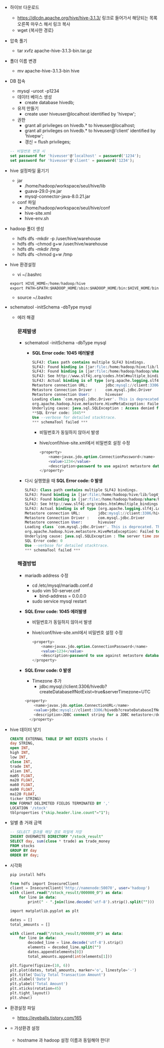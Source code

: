 - 하이브 다운로드
    - https://dlcdn.apache.org/hive/hive-3.1.3/ 링크로 들어가서 해당되는 목록 오른쪽 마우스 해서 링크 복사
    - wget {복사한 경로}
- 압축 풀기
    - tar xvfz apache-hive-3.1.3-bin.tar.gz
- 폴더 이름 변경
    - mv apache-hive-3.1.3-bin hive
- DB 접속
    - mysql -uroot -p1234
    - 데이터 베이스 생성
        - create database hivedb;
    - 유저 만들기
        - create user hiveuser@localhost identified by 'hivepw';
    - 권한
        - grant all privileges on hivedb.* to hiveuser@localhost;
        - grant all privileges on hivedb.* to hiveuser@'client' identified by 'hivepw';
        - 갱신 = flush privileges;
    
    ```sql
    -- 비밀번호 변경 시
    set password for 'hiveuser'@'localhost' = password('1234');
    set password for 'hiveuser'@'client' = password('1234');
    ```
    
- hive 설정파일 옮기기
    - jar
        - /home/hadoop/workspace/seul/hive/lib
        - guava-29.0-jre.jar
        - mysql-connector-java-8.0.21.jar
    - conf 파일
        - /home/hadoop/workspace/seul/hive/conf
        - hive-site.xml
        - hive-env.sh
- hadoop 폴더 생성
    - hdfs dfs -mkdir -p /user/hive/warehouse
    - hdfs dfs -chmod g+w /user/hive/warehouse
    - hdfs dfs -mkdir /tmp
    - hdfs dfs -chmod g+w /tmp
- hive 환경설정
    - vi ~/.bashrc
    
    ```sql
    export HIVE_HOME=/home/hadoop/hive
    export PATH=$PATH:$HADOOP_HOME/sbin:$HADOOP_HOME/bin:$HIVE_HOME/bin
    ```
    
    - source ~/.bashrc
- schematool -initSchema -dbType mysql
    - 에러 해결
        
        ### 문제발생
        
        - schematool -initSchema -dbType mysql
            - **SQL Error code: 1045 에러발생**
                
                ```sql
                SLF4J: Class path contains multiple SLF4J bindings.
                SLF4J: Found binding in [jar:file:/home/hadoop/hive/lib/log4j-slf4j-impl-2.17.1.jar!/org/slf4j/impl/StaticLoggerBinder.class]
                SLF4J: Found binding in [jar:file:/home/hadoop/hadoop/share/hadoop/common/lib/slf4j-reload4j-1.7.36.jar!/org/slf4j/impl/StaticLoggerBinder.class]
                SLF4J: See http://www.slf4j.org/codes.html#multiple_bindings for an explanation.
                SLF4J: Actual binding is of type [org.apache.logging.slf4j.Log4jLoggerFactory]
                Metastore connection URL:        jdbc:mysql://client:3306/hivedb?createDatabaseIfNotExist=true
                Metastore Connection Driver :    com.mysql.jdbc.Driver
                Metastore connection User:       hiveuser
                Loading class `com.mysql.jdbc.Driver'. This is deprecated. The new driver class is `com.mysql.cj.jdbc.Driver'. The driver is automatically registered via the SPI and manual loading of the driver class is generally unnecessary.
                org.apache.hadoop.hive.metastore.HiveMetaException: Failed to get schema version.
                Underlying cause: java.sql.SQLException : Access denied for user 'hiveuser'@'client' (using password: YES)
                **SQL Error code: 1045**
                Use --verbose for detailed stacktrace.
                *** schemaTool failed ***
                ```
                
                - 비밀번호가 동일하지 않아서 발생
                - hive/conf/hive-site.xml에서 비밀번호 설정 수정
                    
                    ```sql
                    <property>
                    	<name>javax.jdo.option.ConnectionPassword</name>
                    	<value>1234</value>
                    	<description>password to use against metastore database</description>
                    </property>
                    ```
                    
        - 다시 실행했을 때 **SQL Error code: 0 발생**
            
            ```sql
            SLF4J: Class path contains multiple SLF4J bindings.
            SLF4J: Found binding in [jar:file:/home/hadoop/hive/lib/log4j-slf4j-impl-2.17.1.jar!/org/slf4j/impl/StaticLoggerBinder.class]
            SLF4J: Found binding in [jar:file:/home/hadoop/hadoop/share/hadoop/common/lib/slf4j-reload4j-1.7.36.jar!/org/slf4j/impl/StaticLoggerBinder.class]
            SLF4J: See http://www.slf4j.org/codes.html#multiple_bindings for an explanation.
            SLF4J: Actual binding is of type [org.apache.logging.slf4j.Log4jLoggerFactory]
            Metastore connection URL:        jdbc:mysql://client:3306/hivedb?createDatabaseIfNotExist=true
            Metastore Connection Driver :    com.mysql.jdbc.Driver
            Metastore connection User:       hiveuser
            Loading class `com.mysql.jdbc.Driver'. This is deprecated. The new driver class is `com.mysql.cj.jdbc.Driver'. The driver is automatically registered via the SPI and manual loading of the driver class is generally unnecessary.
            org.apache.hadoop.hive.metastore.HiveMetaException: Failed to get schema version.
            Underlying cause: java.sql.SQLException : The server time zone value 'KST' is unrecognized or represents more than one time zone. You must configure either the server or JDBC driver (via the 'serverTimezone' configuration property) to use a more specifc time zone value if you want to utilize time zone support.
            SQL Error code: 0
            Use --verbose for detailed stacktrace.
            *** schemaTool failed ***
            ```
            
        
        ### 해결방법
        
        - mariadb address 수정
            - cd /etc/mysql/mariadb.conf.d
            - sudo vim 50-server.cnf
                - bind-address = 0.0.0.0
            - sudo service mysql restart
        - **SQL Error code: 1045 에러발생**
            - 비밀번호가 동일하지 않아서 발생
            - hive/conf/hive-site.xml에서 비밀번호 설정 수정
                
                ```sql
                <property>
                	<name>javax.jdo.option.ConnectionPassword</name>
                	<value>1234</value>
                	<description>password to use against metastore database</descriptio     n>
                </property>
                ```
                
        - **SQL Error code: 0 발생**
            - Timezone 추가
                - <value>jdbc:mysql://client:3306/hivedb?createDatabaseIfNotExist=true&amp;serverTimezone=UTC</value>
            
            ```sql
            <property>
                <name>javax.jdo.option.ConnectionURL</name>
                <value>jdbc:mysql://client:3306/hivedb?createDatabaseIfNotExist=true&amp;serverTimezone=UTC</value>
                <description>JDBC connect string for a JDBC metastore</description>
              </property>
            ```
            
        
- hive 데이터 넣기
    
    ```sql
    CREATE EXTERNAL TABLE IF NOT EXISTS stocks (
    day STRING,
    open INT,
    high INT,
    low INT,
    close INT,
    trade INT,
    alien INT,
    ma05 FLOAT,
    ma20 FLOAT,
    ma60 FLOAT,
    ma90 FLOAT,
    ma120 FLOAT,
    ticker STRING)
    ROW FORMAT DELIMITED FIELDS TERMINATED BY ','
    LOCATION '/stock'
    tblproperties ("skip.header.line.count"="1");
    ```
    
- 일별 총 거래 금액
    
    ```sql
    -- SELECT 결과를 해당 경로 파일에 저장
    INSERT OVERWRITE DIRECTORY "/stock_result"
    SELECT day, sum(close * trade) as trade_money 
    FROM stocks
    GROUP BY day
    ORDER BY day;
    ```
    
- 시각화
    
    ```sql
    pip install hdfs
    ```
    
    ```sql
    from hdfs import InsecureClient
    client = InsecureClient('http://namenode:50070', user='hadoop')
    with client.read("/stock_result/000000_0") as data:
        for line in data:
            print(" - ".join(line.decode('utf-8').strip().split("")))
    ```
    
    ```sql
    import matplotlib.pyplot as plt
    
    dates = []
    total_amounts = []
    
    with client.read("/stock_result/000000_0") as data:
        for line in data:
            decoded_line = line.decode('utf-8').strip()
            elements = decoded_line.split("")
            dates.append(elements[0])
            total_amounts.append(int(elements[1]))
    
    plt.figure(figsize=(10, 6))
    plt.plot(dates, total_amounts, marker='o', linestyle='-')
    plt.title('Daily Total Transaction Amount')
    plt.xlabel('Date')
    plt.ylabel('Total Amount')
    plt.xticks(rotation=45)
    plt.tight_layout()
    plt.show()
    ```
    
- 환경설정 파일
    - https://eyeballs.tistory.com/165
    
- ⭐ 가상환경 설정
    - hostname 과 hadoop 설정 이름과 동일해야 한다!
